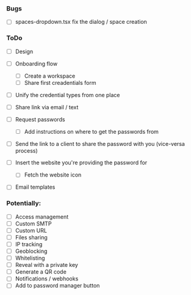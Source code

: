 ### Bugs

-   [ ] spaces-dropdown.tsx fix the dialog / space creation

### ToDo

-   [ ] Design
-   [ ] Onboarding flow

    -   [ ] Create a workspace
    -   [ ] Share first creadentials form

-   [ ] Unify the credential types from one place
-   [ ] Share link via email / text
-   [ ] Request passwords
    -   [ ] Add instructions on where to get the passwords from
-   [ ] Send the link to a client to share the password with you (vice-versa process)
-   [ ] Insert the website you're providing the password for
    -   [ ] Fetch the website icon
-   [ ] Email templates

### Potentially:

-   [ ] Access management
-   [ ] Custom SMTP
-   [ ] Custom URL
-   [ ] Files sharing
-   [ ] IP tracking
-   [ ] Geoblocking
-   [ ] Whitelisting
-   [ ] Reveal with a private key
-   [ ] Generate a QR code
-   [ ] Notifications / webhooks
-   [ ] Add to password manager button
